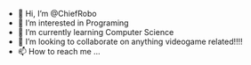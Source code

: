 - 👋 Hi, I’m @ChiefRobo
- 👀 I’m interested in Programing
- 🌱 I’m currently learning Computer Science
- 💞️ I’m looking to collaborate on anything videogame related!!!!
- 📫 How to reach me ...

<!---
ChiefRobo/ChiefRobo is a ✨ special ✨ repository because its `README.md` (this file) appears on your GitHub profile.
You can click the Preview link to take a look at your changes.
--->
